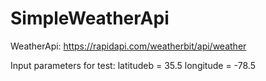 # SimpleWeatherApi

WeatherApi: https://rapidapi.com/weatherbit/api/weather

Input parameters for test: latitudeb = 35.5 longitude = -78.5
